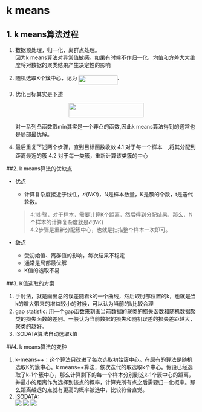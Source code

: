 # k means

## 1. k means算法过程

1. 数据预处理，归一化，离群点处理。\
  因为k means算法对异常值敏感。如果有时候不作归一化，均值和方差大大维度将对数据的聚类结果产生决定性的影响

2. 随机选取K个簇中心，记为 <img src="/k-means/tex/70ae9dfe61f777b0f01b4626ad43a696.svg?invert_in_darkmode&sanitize=true" align=middle width=102.89031719999998pt height=26.76175259999998pt/>.

3. 优化目标其实是下述<p align="center"><img src="/k-means/tex/3e18d84ae7f07776ff805b836782e4b9.svg?invert_in_darkmode&sanitize=true" align=middle width=198.546942pt height=37.775108249999995pt/></p>
  对一系列凸函数取min其实是一个非凸的函数,因此k means算法得到的通常也是局部最优解。

4. 最后重复下述两个步骤，直到目标函数收敛
4.1 对于每一个样本<img src="/k-means/tex/9fc20fb1d3825674c6a279cb0d5ca636.svg?invert_in_darkmode&sanitize=true" align=middle width=14.045887349999989pt height=14.15524440000002pt/>,将其分配到距离最近的簇
4.2 对于每一类簇，重新计算该类簇的中心

##2. k means算法的优缺点
- 优点
   - 计算复杂度接近于线性，$\mathcal{O}(NKt)$，N是样本数量，K是簇的个数，t是迭代轮数。
   >4.1步骤，对于样本，需要计算K个距离，然后得到分配结果，那么，N个样本的计算复杂度就是$\mathcal{O}(NK)$\
   4.2步骤是重新分配簇中心，也就是扫描整个样本一次即可。

- 缺点
   - 受初始值、离群值的影响，每次结果不稳定
   - 通常是局部最优解
   - K值的选取不易

##3. K值选取的方案
1. 手肘法，就是画出总的误差随着k的一个曲线，然后取肘部位置的k，也就是当k的增大带来的增益较小的时候，可以认为当前的k比较合理
2. gap statistic: 用一个gap函数来刻画当前数据的聚类的损失函数和随机数据聚类的损失函数的差别。一般认为当前数据的损失和随机误差的损失差距越大，聚类的越好。
3. ISODATA算法自动选取k值

##4. k means算法的变种
1. k-means++：这个算法只改进了每次选取初始簇中心。在原有的算法是随机选取K的簇中心。k means++算法，依次迭代的取选取k个中心。假设已经选取了k-1个簇中心，那么计算剩下的每一个样本分别到这k-1个簇中心的距离，并最小的距离作为选择到该点的概率，计算完所有点之后需要归一化概率。那么距离越远的点就有更高的概率被选中，比较符合直觉。
2. ISODATA:\
![](https://pic3.zhimg.com/v2-ebe6d577c8a70cd4e639a8a5621248be_b.jpg)
![](https://www.biaodianfu.com/wp-content/uploads/2018/06/isodata-2.png)
![](https://www.biaodianfu.com/wp-content/uploads/2018/06/isodata-3.png)
